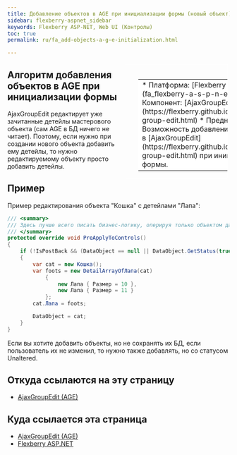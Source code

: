 ```yaml
---
title: Добавление объектов в AGE при инициализации формы (новый объект)
sidebar: flexberry-aspnet_sidebar
keywords: Flexberry ASP-NET, Web UI (Контролы)
toc: true
permalink: ru/fa_add-objects-a-g-e-initialization.html

---
```

<div style="margin:5px; padding-left:28px; float:right; width:40%; outline:1px solid white;"> <br> <table border="0" width="100%" bgcolor="#6495ED"> <tbody><tr><td bgcolor="#FFFFFF"> 
* Платформа: [Flexberry ASP.Net](fa_flexberry-a-s-p-n-e-t.html)
* Компонент: [AjaxGroupEdit](https://flexberry.github.io/ru/fa_ajax-group-edit.html)
* Предназначение: Возможность добавления объектов в [AjaxGroupEdit](https://flexberry.github.io/ru/fa_ajax-group-edit.html) при инициализации формы.
</td>
</tr></tbody></table></a>
</div>

## Алгоритм добавления объектов в AGE при инициализации формы
AjaxGroupEdit редактирует уже зачитанные детейлы мастерового объекта (сам AGE в БД ничего не читает). Поэтому, если нужно при создании нового объекта добавить ему детейлы, то нужно редактируемому объекту просто добавить детейлы.

## Пример
Пример редактирования объекта "Кошка" с детейлами "Лапа":

```csharp
/// <summary>
/// Здесь лучше всего писать бизнес-логику, оперируя только объектом данных
/// </summary>
protected override void PreApplyToControls()
{
    if (!IsPostBack && (DataObject == null || DataObject.GetStatus(true) == ObjectStatus.Created))
    {
        var cat = new Кошка();
        var foots = new DetailArrayOfЛапа(cat)
            {
                new Лапа { Размер = 10 }, 
                new Лапа { Размер = 11 }
            };
        cat.Лапа = foots;

        DataObject = cat;
    }
}
```

Если вы хотите добавить объекты, но не сохранять их БД, если пользователь их не изменил, то нужно также добавлять, но со статусом Unaltered.

## Откуда ссылаются на эту страницу

* [AjaxGroupEdit (AGE)](https://flexberry.github.io/ru/fa_ajax-group-edit.html)


## Куда ссылается эта страница

* [AjaxGroupEdit (AGE)](https://flexberry.github.io/ru/fa_ajax-group-edit.html)
* [Flexberry ASP.NET](https://flexberry.github.io/ru/fa_flexberry-a-s-p-n-e-t.html)